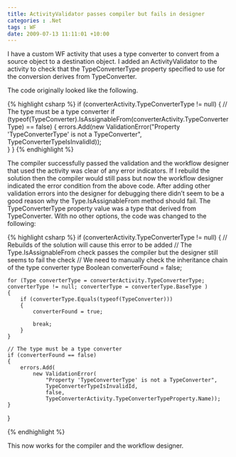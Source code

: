 ```yaml
---
title: ActivityValidator passes compiler but fails in designer
categories : .Net
tags : WF
date: 2009-07-13 11:11:01 +10:00
---
```


I have a custom WF activity that uses a type converter to convert from a source object to a destination object. I added an ActivityValidator to the activity to check that the TypeConverterType property specified to use for the conversion derives from TypeConverter. 

The code originally looked like the following.

<!--more-->

{% highlight csharp %}
if (converterActivity.TypeConverterType != null) 
{ 
    // The type must be a type converter 
    if (typeof(TypeConverter).IsAssignableFrom(converterActivity.TypeConverterType) == false) 
    { 
        errors.Add(new ValidationError("Property 'TypeConverterType' is not a TypeConverter", TypeConverterTypeIsInvalidId));   
    } 
}
{% endhighlight %}

The compiler successfully passed the validation and the workflow designer that used the activity was clear of any error indicators. If I rebuild the solution then the compiler would still pass but now the workflow designer indicated the error condition from the above code. After adding other validation errors into the designer for debugging there didn’t seem to be a good reason why the Type.IsAssignableFrom method should fail. The TypeConverterType property value was a type that derived from TypeConverter. With no other options, the code was changed to the following:

{% highlight csharp %}
if (converterActivity.TypeConverterType != null) 
{ 
    // Rebuilds of the solution will cause this error to be added 
    // The Type.IsAssignableFrom check passes the compiler but the designer still seems to fail the check 
    // We need to manually check the inheritance chain of the type converter type 
    Boolean converterFound = false; 
    
    for (Type converterType = converterActivity.TypeConverterType; converterType != null; converterType = converterType.BaseType ) 
    { 
        if (converterType.Equals(typeof(TypeConverter))) 
        { 
            converterFound = true; 
    
            break; 
        } 
    } 
    
    // The type must be a type converter 
    if (converterFound == false) 
    { 
        errors.Add( 
            new ValidationError( 
                "Property 'TypeConverterType' is not a TypeConverter", 
                TypeConverterTypeIsInvalidId, 
                false, 
                TypeConverterActivity.TypeConverterTypeProperty.Name)); 
    } 
}
    
{% endhighlight %}

This now works for the compiler and the workflow designer.


